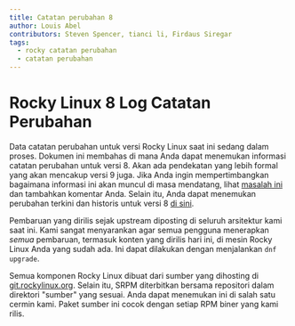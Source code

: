 ```yaml
---
title: Catatan perubahan 8
author: Louis Abel
contributors: Steven Spencer, tianci li, Firdaus Siregar
tags:
  - rocky catatan perubahan
  - catatan perubahan
---
```


# Rocky Linux 8 Log Catatan Perubahan

Data catatan perubahan untuk versi Rocky Linux saat ini sedang dalam proses. Dokumen ini membahas di mana Anda dapat menemukan informasi catatan perubahan untuk versi 8. Akan ada pendekatan yang lebih formal yang akan mencakup versi 9 juga. Jika Anda ingin mempertimbangkan bagaimana informasi ini akan muncul di masa mendatang, lihat [masalah ini](https://github.com/rocky-linux/peridot/issues/9) dan tambahkan komentar Anda. Selain itu, Anda dapat menemukan perubahan terkini dan historis untuk versi 8 [di sini](https://errata.build.resf.org/).

Pembaruan yang dirilis sejak upstream diposting di seluruh arsitektur kami saat ini. Kami sangat menyarankan agar semua pengguna menerapkan *semua* pembaruan, termasuk konten yang dirilis hari ini, di mesin Rocky Linux Anda yang sudah ada. Ini dapat dilakukan dengan menjalankan `dnf upgrade`.

Semua komponen Rocky Linux dibuat dari sumber yang dihosting di [git.rockylinux.org](https://git.rockylinux.org). Selain itu, SRPM diterbitkan bersama repositori dalam direktori "sumber" yang sesuai. Anda dapat menemukan ini di salah satu cermin kami. Paket sumber ini cocok dengan setiap RPM biner yang kami rilis.
